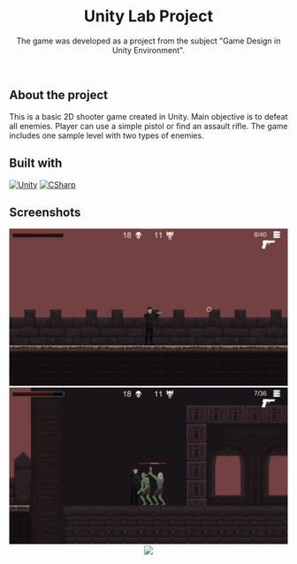 <div align="center">
  <h1 align="center">Unity Lab Project</h1>

  <p align="center">
    The game was developed as a project from the subject "Game Design in Unity Environment".
    <br />
    
  </p>
</div>
<br />

## About the project
<div align="justify">
  This is a basic 2D shooter game created in Unity. Main objective is to defeat all enemies. 
  Player can use a simple pistol or find an assault rifle. The game includes one sample level with two types of enemies.
</div>

## Built with
[![Unity][Unity]][Unity-url] 
[![CSharp][CSharpLogo]][CSharp-url] 

[Unity]: https://img.shields.io/badge/Unity-100000?style=for-the-badge&logo=unity&logoColor=white
[Unity-url]: https://unity.com
[CSharpLogo]: https://img.shields.io/badge/C%23-239120?style=for-the-badge&logo=csharp&logoColor=white
[CSharp-url]: https://learn.microsoft.com/en-us/dotnet/csharp/

## Screenshots

<div align="center">
  <img src="screenshots/idle.jpg" />
  <img src="screenshots/fight.jpg" />
  <img src="screenshots/rifle.gif" />
</div>
